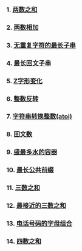 ### 1. [两数之和](algorithm/两数之和.md)
### 2. [两数相加](algorithm/两数相加.md)
### 3. [无重复字符的最长子串](algorithm/无重复字符的最长子串.md)
### 4. [最长回文子串](algorithm/最长回文子串.md)
### 5. [Z字形变化](algorithm/Z字形变化.md)
### 6. [整数反转](algorithm/整数反转.md)
### 7. [字符串转换整数(atoi)](algorithm/字符串转换整数(atoi).md)
### 8. [回文数](algorithm/回文数.md)
### 9. [盛最多水的容器](algorithm/盛最多水的容器.md)
### 10. [最长公共前缀](algorithm/最长公共前缀.md)
### 11. [三数之和](algorithm/三数之和.md)
### 12. [最接近的三数之和](algorithm/最接近的三数之和.md)
### 13. [电话号码的字母组合](algorithm/电话号码的字母组合.md)
### 14. [四数之和](algorithm/四数之和.md)
